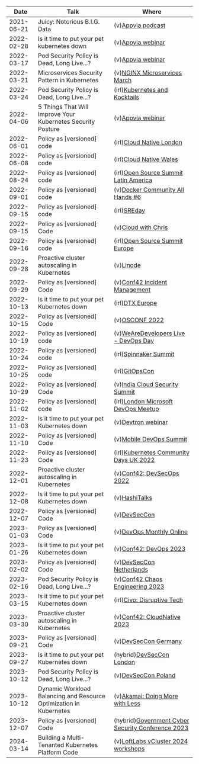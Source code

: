 | Date       | Talk                                                               | Where                                                                                                                                                               |
| ---------- | ------------------------------------------------------------------ | ------------------------------------------------------------------------------------------------------------------------------------------------------------------- |
| 2021-06-21 | Juicy: Notorious B.I.G. Data                                       | (v)[Appvia podcast](https://www.appvia.io/podcast/8901725)                                                                                                          |
| 2022-02-28 | Is it time to put your pet kubernetes down                         | (v)[Appvia webinar](https://www.youtube.com/watch?v=4YA9sC6Z1YQ)                                                                                                    |
| 2022-03-17 | Pod Security Policy is Dead, Long Live...?                         | (v)[Appvia webinar](https://www.brighttalk.com/webcast/18932/535753)                                                                                                |
| 2022-03-21 | Microservices Security Pattern in Kubernetes                       | (v)[NGINX Microservices March](https://www.youtube.com/watch?v=k1TYMMxgldY)                                                                                         |
| 2022-03-24 | Pod Security Policy is Dead, Long Live...?                         | (irl)[Kubernetes and Kocktails](https://www.youtube.com/watch?v=C5ohERIhlrY)                                                                                        |
| 2022-04-06 | 5 Things That Will Improve Your Kubernetes Security Posture        | (v)[Appvia webinar](https://www.brighttalk.com/webcast/18932/528461)                                                                                                |
| 2022-06-01 | Policy as [versioned] code                                         | (irl)[Cloud Native London](https://www.youtube.com/watch?v=kujkYxU8HoM)                                                                                             |
| 2022-06-08 | Policy as [versioned] code                                         | (irl)[Cloud Native Wales](https://twitter.com/CloudNativeWal/status/1534595387658477570)                                                                            |
| 2022-08-24 | Policy as [versioned] code                                         | (irl)[Open Source Summit Latin America](https://www.youtube.com/watch?v=tw5pWgVXO_g)                                                                                |
| 2022-09-01 | Policy as [versioned] code                                         | (v)[Docker Community All Hands #6](https://www.youtube.com/watch?v=M4x2G8Toxno)                                                                                     |
| 2022-09-15 | Policy as [versioned] code                                         | (irl)[SREday](https://www.youtube.com/watch?v=qIx53UfLmLc)                                                                                                          |
| 2022-09-15 | Policy as [versioned] Code                                         | (v)[Cloud with Chris](https://www.youtube.com/watch?v=uvGJSqSFCqg)                                                                                                  |
| 2022-09-16 | Policy as [versioned] code                                         | (irl)[Open Source Summit Europe](https://www.youtube.com/watch?v=xRgo9HDV_2I)                                                                                       |
| 2022-09-28 | Proactive cluster autoscaling in Kubernetes                        | (v)[Linode](https://www.linode.com/event/proactive-cluster-autoscaling-in-kubernetes/)                                                                              |
| 2022-09-29 | Policy as [versioned] Code                                         | (v)[Conf42 Incident Management](https://www.youtube.com/watch?v=uYX8ffoiE5Y)                                                                                        |
| 2022-10-13 | Is it time to put your pet Kubernetes down                         | (irl)[DTX Europe](https://dtxucx.app.swapcard.com/widget/event/dtx-ucx-europe-2022-or-irx-2022/planning/UGxhbm5pbmdfMTAwNTc3MA==)                                   |
| 2022-10-15 | Policy as [versioned] Code                                         | (v)[OSCONF 2022](https://www.youtube.com/live/Tlce19gYY9Q?feature=share&t=4257)                                                                                     |
| 2022-10-19 | Policy as [versioned] code                                         | (v)[WeAreDevelopers Live - DevOps Day](https://www.youtube.com/live/LS9jKBKapkM?feature=share&t=3671)                                                               |
| 2022-10-24 | Policy as [versioned] code                                         | (irl)[Spinnaker Summit](https://www.youtube.com/watch?v=_ItchT4okpA)                                                                                                |
| 2022-10-25 | Policy as [versioned] code                                         | (irl)[GitOpsCon](https://www.youtube.com/watch?v=Nstv7OA4abo)                                                                                                       |
| 2022-10-29 | Policy as [versioned] Code                                         | (v)[India Cloud Security Summit](https://www.youtube.com/watch?v=_-oE3646Tpw)                                                                                       |
| 2022-11-02 | Policy as [versioned] code                                         | (irl)[London Microsoft DevOps Meetup](https://www.meetup.com/london-microsoft-devops/events/287854448/)                                                             |
| 2022-11-03 | Is it time to put your pet Kubernetes down                         | (v)[Devtron webinar](https://www.youtube.com/watch?v=6nDLDmSIBQ0)                                                                                                   |
| 2022-11-10 | Policy as [versioned] Code                                         | (v)[Mobile DevOps Summit](https://www.youtube.com/watch?v=Qm9a-jJWKak)                                                                                              |
| 2022-11-23 | Policy as [versioned] Code                                         | (irl)[Kubernetes Community Days UK 2022](https://www.youtube.com/watch?v=yL62l-XE268)                                                                               |
| 2022-12-01 | Proactive cluster autoscaling in Kubernetes                        | (v)[Conf42: DevSecOps 2022](https://www.youtube.com/watch?v=AF2FjGTBRUQ)                                                                                            |
| 2022-12-08 | Is it time to put your pet Kubernetes down                         | (v)[HashiTalks](https://www.youtube.com/watch?v=8hIMmNMOtzE)                                                                                                        |
| 2022-12-07 | Policy as [versioned] Code                                         | (v)[DevSecCon](https://www.youtube.com/watch?v=_NOmk8gRdXw)                                                                                                         |
| 2023-01-03 | Policy as [versioned] Code                                         | (v)[DevOps Monthly Online](https://www.youtube.com/watch?v=yUu8l7E2dR0)                                                                                             |
| 2023-01-26 | Is it time to put your pet Kubernetes down                         | (v)[Conf42: DevOps 2023](https://www.youtube.com/watch?v=6-UTY50pGx8)                                                                                               |
| 2023-02-02 | Policy as [versioned] Code                                         | (v)[DevSecCon Netherlands](https://www.youtube.com/watch?v=T9jlT2kTGlM)                                                                                             |
| 2023-02-16 | Pod Security Policy is Dead, Long Live...?                         | (v)[Conf42 Chaos Engineering 2023](https://www.youtube.com/watch?v=bpj5bRAJ2J0)                                                                                     |
| 2023-03-15 | Is it time to put your pet Kubernetes down                         | (irl)[Civo: Disruptive Tech](https://www.youtube.com/watch?v=czpbXvZ7J_E)                                                                                           |
| 2023-03-30 | Proactive cluster autoscaling in Kubernetes                        | (v)[Conf42: CloudNative 2023](https://youtu.be/sVLGhZWDZ-k)                                                                                                         |
| 2023-09-21 | Policy as [versioned] Code                                         | (v)[DevSecCon Germany](https://www.devseccon.com/events/policy-as-versioned-code-2)                                                                                 |
| 2023-09-27 | Is it time to put your pet Kubernetes down                         | (hybrid)[DevSecCon London](https://www.devseccon.com/events/rethinking-kubernetes-github-azure-passwordless-authentication)                                         |
| 2023-10-12 | Pod Security Policy is Dead, Long Live...?                         | (v)[DevSecCon Poland](https://www.devseccon.com/events/pod-security-policy-is-dead-long-live)                                                                       |
| 2023-10-12 | Dynamic Workload Balancing and Resource Optimization in Kubernetes | (v)[Akamai: Doing More with Less](https://event.on24.com/eventRegistration/EventLobbyServlet?target=reg20.jsp&eventid=4320626&key=93C6D0A18B5B09B5806214AB622C65B6) |
| 2023-12-07 | Policy as [versioned] Code                                         | (hybrid)[Government Cyber Security Conference 2023](https://registration.livegroup.co.uk/govcybersecurityconference2023)                                            |
| 2024-03-14 | Building a Multi-Tenanted Kubernetes Platform Code                 | (v)[LoftLabs vCluster 2024 workshops](https://www.vcluster.com/event/workshop-series-3/)                                                                            |
